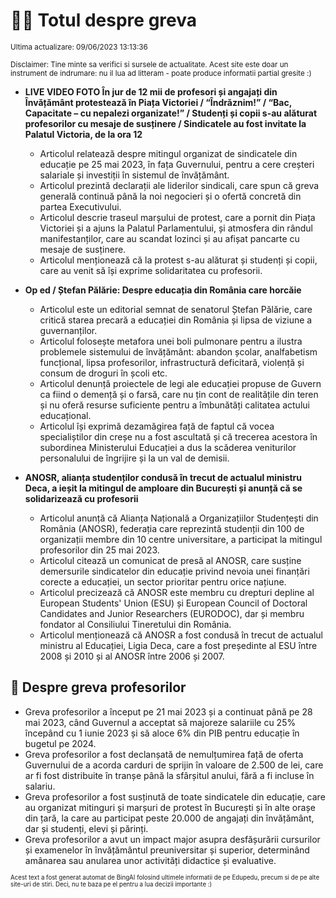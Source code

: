 # 👩‍🏫 Totul despre greva
<sub>Ultima actualizare: 09/06/2023 13:13:36</sub>

<sub>Disclaimer: Tine minte sa verifici si sursele de actualitate. Acest site este doar un instrument de indrumare: nu il lua ad litteram - poate produce informatii partial gresite :)</sub>

- **LIVE VIDEO FOTO În jur de 12 mii de profesori și angajați din Învățământ protestează în Piața Victoriei / “Îndrăznim!” / “Bac, Capacitate – cu nepalezi organizate!” / Studenți și copii s-au alăturat profesorilor cu mesaje de susținere / Sindicatele au fost invitate la Palatul Victoria, de la ora 12**
    - Articolul relatează despre mitingul organizat de sindicatele din educație pe 25 mai 2023, în fața Guvernului, pentru a cere creșteri salariale și investiții în sistemul de învățământ.
    - Articolul prezintă declarații ale liderilor sindicali, care spun că greva generală continuă până la noi negocieri și o ofertă concretă din partea Executivului.
    - Articolul descrie traseul marșului de protest, care a pornit din Piața Victoriei și a ajuns la Palatul Parlamentului, și atmosfera din rândul manifestanților, care au scandat lozinci și au afișat pancarte cu mesaje de susținere.
    - Articolul menționează că la protest s-au alăturat și studenți și copii, care au venit să își exprime solidaritatea cu profesorii.

- **Op ed / Ștefan Pălărie: Despre educația din România care horcăie**
    - Articolul este un editorial semnat de senatorul Ștefan Pălărie, care critică starea precară a educației din România și lipsa de viziune a guvernanților.
    - Articolul folosește metafora unei boli pulmonare pentru a ilustra problemele sistemului de învățământ: abandon școlar, analfabetism funcțional, lipsa profesorilor, infrastructură deficitară, violență și consum de droguri în școli etc.
    - Articolul denunță proiectele de legi ale educației propuse de Guvern ca fiind o demență și o farsă, care nu țin cont de realitățile din teren și nu oferă resurse suficiente pentru a îmbunătăți calitatea actului educațional.
    - Articolul își exprimă dezamăgirea față de faptul că vocea specialiștilor din creșe nu a fost ascultată și că trecerea acestora în subordinea Ministerului Educației a dus la scăderea veniturilor personalului de îngrijire și la un val de demisii.

- **ANOSR, alianța studenților condusă în trecut de actualul ministru Deca, a ieșit la mitingul de amploare din București și anunță că se solidarizează cu profesorii**
    - Articolul anunță că Alianța Națională a Organizațiilor Studențești din România (ANOSR), federația care reprezintă studenții din 100 de organizații membre din 10 centre universitare, a participat la mitingul profesorilor din 25 mai 2023.
    - Articolul citează un comunicat de presă al ANOSR, care susține demersurile sindicatelor din educație privind nevoia unei finanțări corecte a educației, un sector prioritar pentru orice națiune.
    - Articolul precizează că ANOSR este membru cu drepturi depline al European Students' Union (ESU) și European Council of Doctoral Candidates and Junior Researchers (EURODOC), dar și membru fondator al Consiliului Tineretului din România.
    - Articolul menționează că ANOSR a fost condusă în trecut de actualul ministru al Educației, Ligia Deca, care a fost președinte al ESU între 2008 și 2010 și al ANOSR între 2006 și 2007.

## 🏫 Despre greva profesorilor
- Greva profesorilor a început pe 21 mai 2023 și a continuat până pe 28 mai 2023, când Guvernul a acceptat să majoreze salariile cu 25% începând cu 1 iunie 2023 și să aloce 6% din PIB pentru educație în bugetul pe 2024.
- Greva profesorilor a fost declanșată de nemulțumirea față de oferta Guvernului de a acorda carduri de sprijin în valoare de 2.500 de lei, care ar fi fost distribuite în tranșe până la sfârșitul anului, fără a fi incluse în salariu.
- Greva profesorilor a fost susținută de toate sindicatele din educație, care au organizat mitinguri și marșuri de protest în București și în alte orașe din țară, la care au participat peste 20.000 de angajați din învățământ, dar și studenți, elevi și părinți.
- Greva profesorilor a avut un impact major asupra desfășurării cursurilor și examenelor în învățământul preuniversitar și superior, determinând amânarea sau anularea unor activități didactice și evaluative.


<sub><sub>Acest text a fost generat automat de BingAI folosind ultimele informatii de pe Edupedu, precum si de pe alte site-uri de stiri. Deci, nu te baza pe el pentru a lua decizii importante :)</sub></sub>